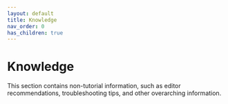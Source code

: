 ```yaml
---
layout: default
title: Knowledge
nav_order: 0
has_children: true
---
```


# Knowledge 

This section contains non-tutorial information, such as editor recommendations, troubleshooting tips, and other overarching information.
